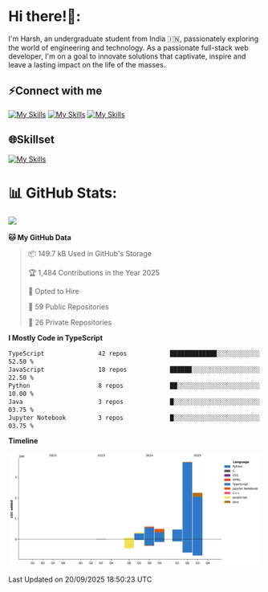 
# Hi there!👋:
<p> I'm Harsh, an undergraduate student from India 🇮🇳, passionately exploring the world of engineering and technology. As a passionate full-stack web developer, I'm on a goal to innovate solutions that captivate, inspire and leave a lasting impact on the life of the masses. </p>

## ⚡Connect with me

[![My Skills](https://skillicons.dev/icons?i=gmail)](mailto:harshpandey.tech@gmail.com) [![My Skills](https://skillicons.dev/icons?i=linkedin)](https://linkedin.com/in/harsh3dev) [![My Skills](https://skillicons.dev/icons?i=twitter)](https://x.com/harshxai)

## 🌐Skillset
[![My Skills](https://skillicons.dev/icons?i=js,ts,react,nextjs,nodejs,tailwind,mongo,express,postgres,prisma,html,css,docker,aws,cpp,git,vscode,figma)](https://skillicons.dev)


# 📊 GitHub Stats:
![](https://komarev.com/ghpvc/?username=harsh3dev)

<!--START_SECTION:waka-->
**🐱 My GitHub Data** 

> 📦 149.7 kB Used in GitHub's Storage 
 > 
> 🏆 1,484 Contributions in the Year 2025
 > 
> 💼 Opted to Hire
 > 
> 📜 59 Public Repositories 
 > 
> 🔑 26 Private Repositories 
 > 
**I Mostly Code in TypeScript** 

```text
TypeScript               42 repos            █████████████░░░░░░░░░░░░   52.50 % 
JavaScript               18 repos            ██████░░░░░░░░░░░░░░░░░░░   22.50 % 
Python                   8 repos             ██░░░░░░░░░░░░░░░░░░░░░░░   10.00 % 
Java                     3 repos             █░░░░░░░░░░░░░░░░░░░░░░░░   03.75 % 
Jupyter Notebook         3 repos             █░░░░░░░░░░░░░░░░░░░░░░░░   03.75 % 
```



**Timeline**

![Lines of Code chart](https://raw.githubusercontent.com/harsh3dev/harsh3dev/main/assets/bar_graph.png)


 Last Updated on 20/09/2025 18:50:23 UTC
<!--END_SECTION:waka-->

